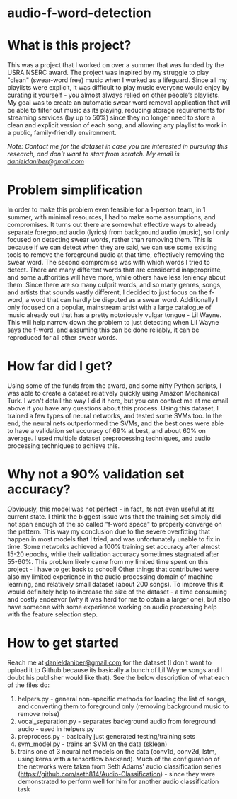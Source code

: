 # audio-f-word-detection
# What is this project?
This was a project that I worked on over a summer that was funded by the USRA NSERC award. The project was inspired by my struggle to play "clean" (swear-word free) music when I worked as a lifeguard. Since all my playlists were explicit, it was difficult to play music everyone would enjoy by curating it yourself - you almost always relied on other people’s playlists. My goal was to create an automatic swear word removal application that will be able to filter out music as its playing, reducing storage requirements for streaming services (by up to 50%) since they no longer need to store a clean and explicit version of each song, and allowing any playlist to work in a public, family-friendly environment.

*Note: Contact me for the dataset in case you are interested in pursuing this research, and don't want to start from scratch. My email is danieldaniber@gmail.com*

# Problem simplification
In order to make this problem even feasible for a 1-person team, in 1 summer, with minimal resources, I had to make some assumptions, and compromises. It turns out there are somewhat effective ways to already separate foreground audio (lyrics) from background audio (music), so I only focused on detecting swear words, rather than removing them. This is because if we can detect when they are said, we can use some existing tools to remove the foreground audio at that time, effectively removing the swear word.
The second compromise was with which words I tried to detect. There are many different words that are considered inappropriate, and some authorities will have more, while others have less leniency about them. Since there are so many culprit words, and so many genres, songs, and artists that sounds vastly different, I decided to just focus on the f-word, a word that can hardly be disputed as a swear word. Additionally I only focused on a popular, mainstream artist with a large catalogue of music already out that has a pretty notoriously vulgar tongue - Lil Wayne. This will help narrow down the problem to just detecting when Lil Wayne says the f-word, and assuming this can be done reliably, it can be reproduced for all other swear words.

# How far did I get?
Using some of the funds from the award, and some nifty Python scripts, I was able to create a dataset relatively quickly using Amazon Mechanical Turk. I won't detail the way I did it here, but you can contact me at me email above if you have any questions about this process. Using this dataset, I trained a few types of neural networks, and tested some SVMs too. In the end, the neural nets outperformed the SVMs, and the best ones were able to have a validation set accuracy of 69% at best, and about 60% on average. I used multiple dataset preprocessing techniques, and audio processing techniques to achieve this.

# Why not a 90% validation set accuracy?
Obviously, this model was not perfect - in fact, its not even useful at its current state. I think the biggest issue was that the training set simply did not span enough of the so called "f-word space" to properly converge on the pattern. This way my conclusion due to the severe overfitting that happen in most models that I tried, and was unfortunately unable to fix in time. Some networks achieved a 100% training set accuracy after almost 15-20 epochs, while their validation accuracy sometimes stagnated after 55-60%. This problem likely came from my limited time spent on this project - I have to get back to school! Other things that contributed were also my limited experience in the audio processing domain of machine learning, and relatively small dataset (about 200 songs). To improve this it would definitely help to increase the size of the dataset - a time consuming and costly endeavor (why it was hard for me to obtain a larger one), but also have someone with some experience working on audio processing help with the feature selection step.

# How to get started
Reach me at danieldaniber@gmail.com for the dataset (I don't want to upload it to Github because its basically a bunch of Lil Wayne songs and I doubt his publisher would like that). See the below description of what each of the files do:
1. helpers.py - general non-specific methods for loading the list of songs, and converting them to foreground only (removing background music to remove noise)
2. vocal_separation.py - separates background audio from foreground audio - used in helpers.py
3. preprocess.py - basically just generated testing/training sets
4. svm_model.py - trains an SVM on the data (sklean)
5. trains one of 3 neural net models on the data (conv1d, conv2d, lstm, using keras with a tensorflow backend). Much of the configuration of the networks were taken from Seth Adams' audio classification series (https://github.com/seth814/Audio-Classification) - since they were demonstrated to perform well for him for another audio classification task
